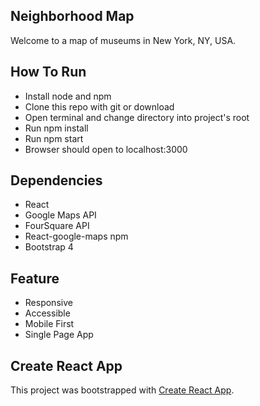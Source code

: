 ## Neighborhood Map

Welcome to a map of museums in New York, NY, USA. 

## How To Run

- Install node and npm
- Clone this repo with git or download
- Open terminal and change directory into project's root
- Run npm install
- Run npm start
- Browser should open to localhost:3000

## Dependencies

- React
- Google Maps API
- FourSquare API
- React-google-maps npm
- Bootstrap 4

## Feature

- Responsive
- Accessible
- Mobile First
- Single Page App

## Create React App

This project was bootstrapped with <a href = "https://github.com/facebook/create-react-app"> Create React App</a>.
